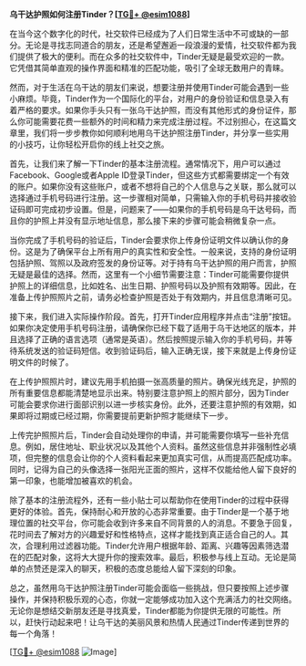 **乌干达护照如何注册Tinder？[[TG💪+ @esim1088](https://t.me/s/esim1088)]**

在当今这个数字化的时代，社交软件已经成为了人们日常生活中不可或缺的一部分。无论是寻找志同道合的朋友，还是希望邂逅一段浪漫的爱情，社交软件都为我们提供了极大的便利。而在众多的社交软件中，Tinder无疑是最受欢迎的一款。它凭借其简单直观的操作界面和精准的匹配功能，吸引了全球无数用户的青睐。

然而，对于生活在乌干达的朋友们来说，想要注册并使用Tinder可能会遇到一些小麻烦。毕竟，Tinder作为一个国际化的平台，对用户的身份验证和信息录入有着严格的要求。如果你手头只有一张乌干达护照，而没有其他形式的身份证件，那么你可能需要花费一些额外的时间和精力来完成注册过程。不过别担心，在这篇文章里，我们将一步步教你如何顺利地用乌干达护照注册Tinder，并分享一些实用的小技巧，让你轻松开启你的线上社交之旅。

首先，让我们来了解一下Tinder的基本注册流程。通常情况下，用户可以通过Facebook、Google或者Apple ID登录Tinder，但这些方式都需要绑定一个有效的账户。如果你没有这些账户，或者不想将自己的个人信息与之关联，那么就可以选择通过手机号码进行注册。这一步骤相对简单，只需输入你的手机号码并接收验证码即可完成初步设置。但是，问题来了——如果你的手机号码是乌干达号码，而且你的护照上并没有显示地址信息，那么接下来的步骤可能会稍微复杂一点。

当你完成了手机号码的验证后，Tinder会要求你上传身份证明文件以确认你的身份。这是为了确保平台上所有用户的真实性和安全性。一般来说，支持的身份证明包括护照、驾照以及政府签发的身份证等。对于持有乌干达护照的用户而言，护照无疑是最佳的选择。然而，这里有一个小细节需要注意：Tinder可能需要你提供护照上的详细信息，比如姓名、出生日期、护照号码以及护照有效期等。因此，在准备上传护照照片之前，请务必检查护照是否处于有效期内，并且信息清晰可见。

接下来，我们进入实际操作阶段。首先，打开Tinder应用程序并点击“注册”按钮。如果你决定使用手机号码注册，请确保你已经下载了适用于乌干达地区的版本，并且选择了正确的语言选项（通常是英语）。然后按照提示输入你的手机号码，并等待系统发送的验证码短信。收到验证码后，输入正确无误，接下来就是上传身份证明文件的时候了。

在上传护照照片时，建议先用手机拍摄一张高质量的照片。确保光线充足，护照的所有重要信息都能清楚地显示出来。特别要注意护照上的照片部分，因为Tinder可能会要求你进行面部识别以进一步核实身份。此外，还要注意护照的有效期，如果即将过期或已经过期，你需要提前更新护照才能继续下一步。

上传完护照照片后，Tinder会自动处理你的申请，并可能需要你填写一些补充信息。例如，居住地址、职业状况以及其他个人资料。虽然这些信息并非强制性必填项，但完整的信息会让你的个人资料看起来更加真实可信，从而提高匹配成功率。同时，记得为自己的头像选择一张阳光正面的照片，这样不仅能给他人留下良好的第一印象，也能增加被喜欢的机会。

除了基本的注册流程外，还有一些小贴士可以帮助你在使用Tinder的过程中获得更好的体验。首先，保持耐心和开放的心态非常重要。由于Tinder是一个基于地理位置的社交平台，你可能会收到许多来自不同背景的人的消息。不要急于回复，花时间去了解对方的兴趣爱好和性格特点，这样才能找到真正适合自己的人。其次，合理利用过滤器功能。Tinder允许用户根据年龄、距离、兴趣等因素筛选潜在的匹配对象，这将大大提升你的搜索效率。最后，积极参与线上互动。无论是简单的点赞还是深入的聊天，积极的态度总能给人留下深刻的印象。

总之，虽然用乌干达护照注册Tinder可能会面临一些挑战，但只要按照上述步骤操作，并保持积极乐观的心态，你就一定能够成功加入这个充满活力的社交网络。无论你是想结交新朋友还是寻找真爱，Tinder都能为你提供无限的可能性。所以，赶快行动起来吧！让乌干达的美丽风景和热情人民通过Tinder传递到世界的每一个角落！

[[TG💪+ @esim1088](https://t.me/s/esim1088) ![Image](https://i.postimg.cc/4NQfJmqS/Snipaste-2025-05-13-00-14-12.png)]